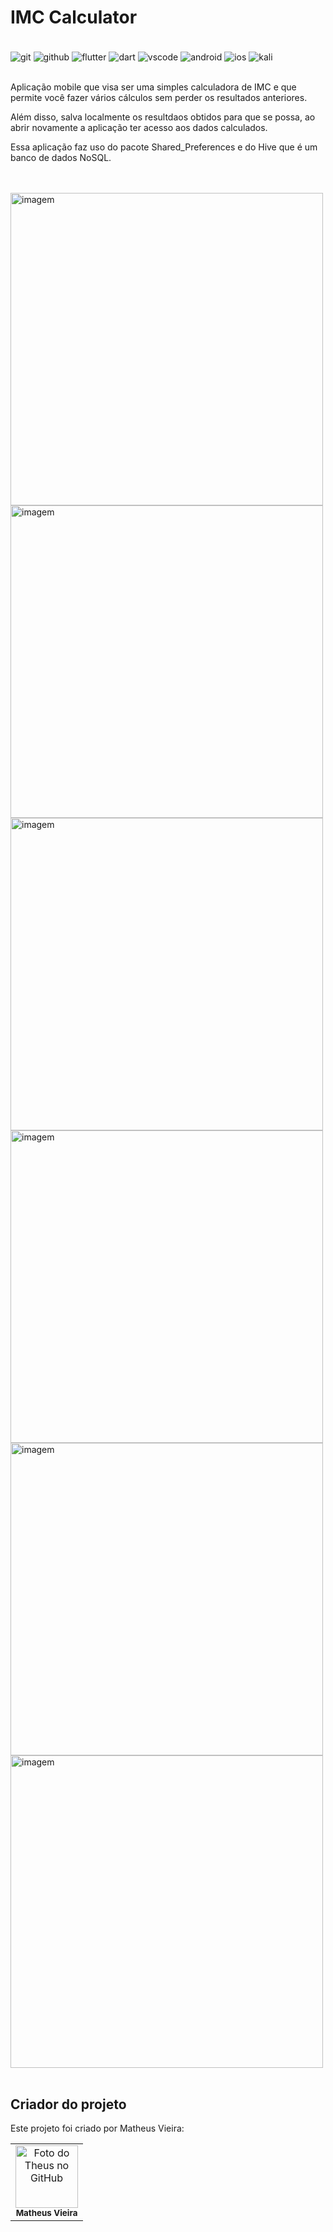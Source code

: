 # IMC Calculator


<div style="display: inline_block"><br/>
    <img align="center" alt="git" src="https://img.shields.io/badge/GIT-E44C30?style=for-the-badge&logo=git&logoColor=white"/>
    <img align="center" alt="github" src="https://img.shields.io/badge/GitHub-100000?style=for-the-badge&logo=github&logoColor=white"/>
    <img align="center" alt="flutter" src="https://img.shields.io/badge/Flutter-02569B?style=for-the-badge&logo=flutter&logoColor=white"/>
    <img align="center" alt="dart" src="https://img.shields.io/badge/Dart-0175C2?style=for-the-badge&logo=dart&logoColor=white"/>
    <img align="center" alt="vscode" src="https://img.shields.io/badge/Visual_Studio_Code-0078D4?style=for-the-badge&logo=visual%20studio%20code&logoColor=white"/>
    <img align="center" alt="android" src="https://img.shields.io/badge/Android-3DDC84?style=for-the-badge&logo=android&logoColor=white"/>
    <img align="center" alt="ios" src="https://img.shields.io/badge/iOS-000000?style=for-the-badge&logo=ios&logoColor=white"/>
    <img align="center" alt="kali" src="https://img.shields.io/badge/Kali_Linux-557C94?style=for-the-badge&logo=kali-linux&logoColor=white"/>
</div>

<br/>

Aplicação mobile que visa ser uma simples calculadora de IMC e que permite você fazer vários cálculos sem perder os resultados anteriores.

Além disso, salva localmente os resultdaos obtidos para que se possa, ao abrir novamente a aplicação ter acesso aos dados calculados.

Essa aplicação faz uso do pacote Shared_Preferences e do Hive que é um banco de dados NoSQL.

<br/>
<br/>
<div style="display: inline-block">
    <img height="500px" src="https://i.ibb.co/6NCLyXL/imc-calculator-1.png" alt="imagem">
    <img height="500px" src="https://i.ibb.co/2yJZhXm/imc-calculator-2.png" alt="imagem">
    <img height="500px" src="https://i.ibb.co/XCSkhB3/imc-calculator-3.png" alt="imagem">
    <img height="500px" src="https://i.ibb.co/7S71mYN/imc-calculator-4.png" alt="imagem">
    <img height="500px" src="https://i.ibb.co/h2jJjYc/imc-calculator-5.png" alt="imagem">
    <img height="500px" src="https://i.ibb.co/gVdfzVV/imc-calculator-6.png" alt="imagem">
</div>

<br/>
<br/>

## Criador do projeto

Este projeto foi criado por Matheus Vieira:

<table>
  <tr>
    <td align="center">
        <img src="https://avatars.githubusercontent.com/u/109465340?v=4" width="100px;" alt="Foto do Theus no GitHub"/><br>
        <sub>
          <b>Matheus Vieira</b>
        </sub>
    </td>
    
  </tr>
</table>